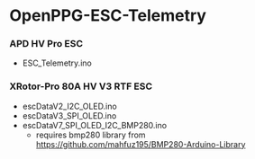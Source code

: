 # OpenPPG-ESC-Telemetry

### APD HV Pro ESC
- ESC_Telemetry.ino

### XRotor-Pro 80A HV V3 RTF ESC 
- escDataV2_I2C_OLED.ino
- escDataV3_SPI_OLED.ino
- escDataV7_SPI_OLED_I2C_BMP280.ino
  - requires bmp280 library from https://github.com/mahfuz195/BMP280-Arduino-Library
